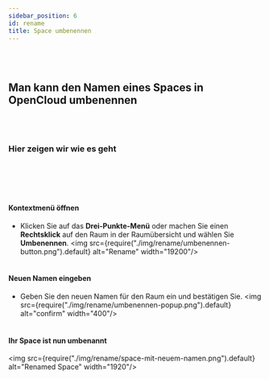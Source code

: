 ```yaml
---
sidebar_position: 6
id: rename
title: Space umbenennen
---
```


<br/><br/>

## Man kann den Namen eines Spaces in OpenCloud umbenennen

<br/><br/>

### Hier zeigen wir wie es geht

## <br/><br/>

#### **Kontextmenü öffnen**

- Klicken Sie auf das **Drei-Punkte-Menü** oder machen Sie einen **Rechtsklick** auf den Raum in der Raumübersicht und wählen Sie **Umbenennen**.
  <img src={require("./img/rename/umbenennen-button.png").default} alt="Rename" width="19200"/>
  <br/><br/>

#### **Neuen Namen eingeben**

- Geben Sie den neuen Namen für den Raum ein und bestätigen Sie.
  <img src={require("./img/rename/umbenennen-popup.png").default} alt="confirm" width="400"/>
  <br/><br/>

#### Ihr Space ist nun umbenannt

<img src={require("./img/rename/space-mit-neuem-namen.png").default} alt="Renamed Space" width="1920"/>
